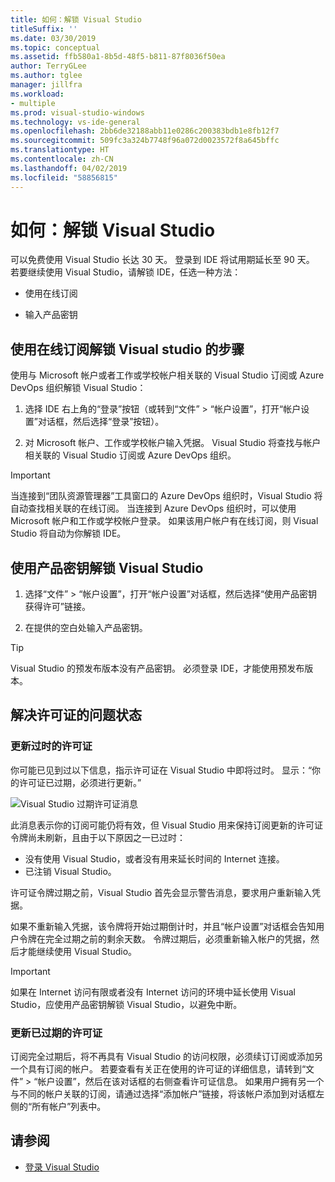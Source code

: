 ```yaml
---
title: 如何：解锁 Visual Studio
titleSuffix: ''
ms.date: 03/30/2019
ms.topic: conceptual
ms.assetid: ffb580a1-8b5d-48f5-b811-87f8036f50ea
author: TerryGLee
ms.author: tglee
manager: jillfra
ms.workload:
- multiple
ms.prod: visual-studio-windows
ms.technology: vs-ide-general
ms.openlocfilehash: 2bb6de32188abb11e0286c200383bdb1e8fb12f7
ms.sourcegitcommit: 509fc3a324b7748f96a072d0023572f8a645bffc
ms.translationtype: HT
ms.contentlocale: zh-CN
ms.lasthandoff: 04/02/2019
ms.locfileid: "58856815"
---
```

# <a name="how-to-unlock-visual-studio"></a>如何：解锁 Visual Studio

可以免费使用 Visual Studio 长达 30 天。 登录到 IDE 将试用期延长至 90 天。 若要继续使用 Visual Studio，请解锁 IDE，任选一种方法：

- 使用在线订阅

- 输入产品密钥

## <a name="to-unlock-visual-studio-using-an-online-subscription"></a>使用在线订阅解锁 Visual studio 的步骤

使用与 Microsoft 帐户或者工作或学校帐户相关联的 Visual Studio 订阅或 Azure DevOps 组织解锁 Visual Studio：

1. 选择 IDE 右上角的“登录”按钮（或转到“文件” > “帐户设置”，打开“帐户设置”对话框，然后选择“登录”按钮）。

1. 对 Microsoft 帐户、工作或学校帐户输入凭据。 Visual Studio 将查找与帐户相关联的 Visual Studio 订阅或 Azure DevOps 组织。

> [!IMPORTANT]
> 当连接到“团队资源管理器”工具窗口的 Azure DevOps 组织时，Visual Studio 将自动查找相关联的在线订阅。 当连接到 Azure DevOps 组织时，可以使用 Microsoft 帐户和工作或学校帐户登录。 如果该用户帐户有在线订阅，则 Visual Studio 将自动为你解锁 IDE。

## <a name="to-unlock-visual-studio-with-a-product-key"></a>使用产品密钥解锁 Visual Studio

1. 选择“文件” > “帐户设置”，打开“帐户设置”对话框，然后选择“使用产品密钥获得许可”链接。

1. 在提供的空白处输入产品密钥。

> [!TIP]
> Visual Studio 的预发布版本没有产品密钥。 必须登录 IDE，才能使用预发布版本。

## <a name="address-license-problem-states"></a>解决许可证的问题状态

### <a name="update-stale-licenses"></a>更新过时的许可证

 你可能已见到过以下信息，指示许可证在 Visual Studio 中即将过时。 显示：“你的许可证已过期，必须进行更新。”

 ![Visual Studio 过期许可证消息](../ide/media/vs2017_stale-license.png)

 此消息表示你的订阅可能仍将有效，但 Visual Studio 用来保持订阅更新的许可证令牌尚未刷新，且由于以下原因之一已过时：

- 没有使用 Visual Studio，或者没有用来延长时间的 Internet 连接。
- 已注销 Visual Studio。

许可证令牌过期之前，Visual Studio 首先会显示警告消息，要求用户重新输入凭据。

如果不重新输入凭据，该令牌将开始过期倒计时，并且“帐户设置”对话框会告知用户令牌在完全过期之前的剩余天数。 令牌过期后，必须重新输入帐户的凭据，然后才能继续使用 Visual Studio。

> [!Important]
> 如果在 Internet 访问有限或者没有 Internet 访问的环境中延长使用 Visual Studio，应使用产品密钥解锁 Visual Studio，以避免中断。

### <a name="update-expired-licenses"></a>更新已过期的许可证

 订阅完全过期后，将不再具有 Visual Studio 的访问权限，必须续订订阅或添加另一个具有订阅的帐户。 若要查看有关正在使用的许可证的详细信息，请转到“文件” > “帐户设置”，然后在该对话框的右侧查看许可证信息。 如果用户拥有另一个与不同的帐户关联的订阅，请通过选择“添加帐户”链接，将该帐户添加到对话框左侧的“所有帐户”列表中。

## <a name="see-also"></a>请参阅

* [登录 Visual Studio](../ide/signing-in-to-visual-studio.md)
